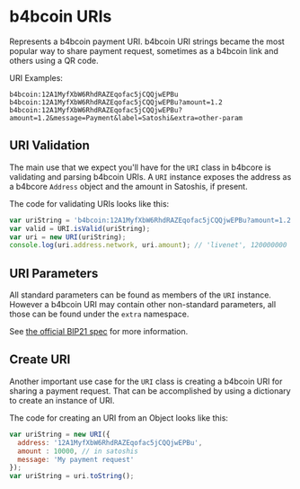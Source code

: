 # b4bcoin URIs
Represents a b4bcoin payment URI. b4bcoin URI strings became the most popular way to share payment request, sometimes as a b4bcoin link and others using a QR code.

URI Examples:

```
b4bcoin:12A1MyfXbW6RhdRAZEqofac5jCQQjwEPBu
b4bcoin:12A1MyfXbW6RhdRAZEqofac5jCQQjwEPBu?amount=1.2
b4bcoin:12A1MyfXbW6RhdRAZEqofac5jCQQjwEPBu?amount=1.2&message=Payment&label=Satoshi&extra=other-param
```

## URI Validation
The main use that we expect you'll have for the `URI` class in b4bcore is validating and parsing b4bcoin URIs. A `URI` instance exposes the address as a b4bcore `Address` object and the amount in Satoshis, if present.

The code for validating URIs looks like this:

```javascript
var uriString = 'b4bcoin:12A1MyfXbW6RhdRAZEqofac5jCQQjwEPBu?amount=1.2';
var valid = URI.isValid(uriString);
var uri = new URI(uriString);
console.log(uri.address.network, uri.amount); // 'livenet', 120000000
```

## URI Parameters
All standard parameters can be found as members of the `URI` instance. However a b4bcoin URI may contain other non-standard parameters, all those can be found under the `extra` namespace.

See [the official BIP21 spec](https://github.com/bitcoin/bips/blob/master/bip-0021.mediawiki) for more information.

## Create URI
Another important use case for the `URI` class is creating a b4bcoin URI for sharing a payment request. That can be accomplished by using a dictionary to create an instance of URI.

The code for creating an URI from an Object looks like this:

```javascript
var uriString = new URI({
  address: '12A1MyfXbW6RhdRAZEqofac5jCQQjwEPBu',
  amount : 10000, // in satoshis
  message: 'My payment request'
});
var uriString = uri.toString();
```

